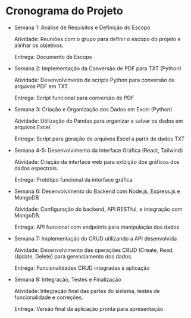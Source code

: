 # Cronograma do Projeto

- Semana 1: Análise de Requisitos e Definição do Escopo
  
  Atividade: Reuniões com o grupo para definir o escopo do projeto e alinhar os objetivos.

  Entrega: Documento de Escopo

- Semana 2: Implementação da Conversão de PDF para TXT (Python)

  Atividade: Desenvolvimento de scripts Python para conversão de arquivos PDF em TXT.

  Entrega: Script funcional para conversão de PDF

- Semana 3: Criação e Organização dos Dados em Excel (Python)

  Atividade: Utilização do Pandas para organizar e salvar os dados em arquivos Excel.

  Entrega: Script para geração de arquivos Excel a partir de dados TXT

- Semana 4-5: Desenvolvimento da Interface Gráfica (React, Tailwind)

  Atividade: Criação da interface web para exibição dos gráficos dos dados espectrais.

  Entrega: Protótipo funcional da interface gráfica

- Semana 6: Desenvolvimento do Backend com Node.js, Express.js e MongoDB

  Atividade: Configuração do backend, API RESTful, e integração com MongoDB.

  Entrega: API funcional com endpoints para manipulação dos dados

- Semana 7: Implementação do CRUD utilizando a API desenvolvida

  Atividade: Desenvolvimento das operações CRUD (Create, Read, Update, Delete) para gerenciamento dos dados.

  Entrega: Funcionalidades CRUD integradas à aplicação

- Semana 8: Integração, Testes e Finalização

  Atividade: Integração final das partes do sistema, testes de funcionalidade e correções.

  Entrega: Versão final da aplicação pronta para apresentação


